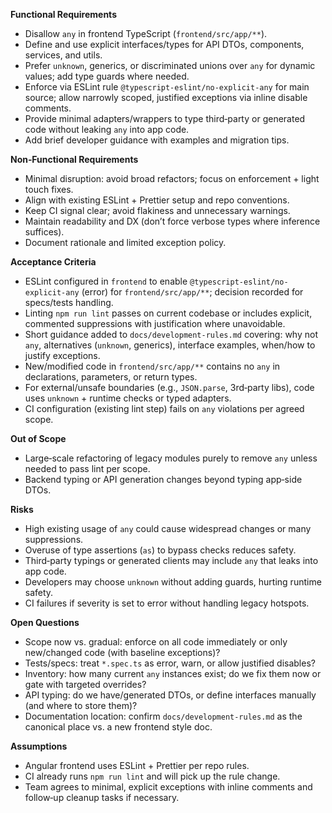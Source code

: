 **Functional Requirements**
- Disallow `any` in frontend TypeScript (`frontend/src/app/**`).
- Define and use explicit interfaces/types for API DTOs, components, services, and utils.
- Prefer `unknown`, generics, or discriminated unions over `any` for dynamic values; add type guards where needed.
- Enforce via ESLint rule `@typescript-eslint/no-explicit-any` for main source; allow narrowly scoped, justified exceptions via inline disable comments.
- Provide minimal adapters/wrappers to type third‑party or generated code without leaking `any` into app code.
- Add brief developer guidance with examples and migration tips.

**Non‑Functional Requirements**
- Minimal disruption: avoid broad refactors; focus on enforcement + light touch fixes.
- Align with existing ESLint + Prettier setup and repo conventions.
- Keep CI signal clear; avoid flakiness and unnecessary warnings.
- Maintain readability and DX (don’t force verbose types where inference suffices).
- Document rationale and limited exception policy.

**Acceptance Criteria**
- ESLint configured in `frontend` to enable `@typescript-eslint/no-explicit-any` (error) for `frontend/src/app/**`; decision recorded for specs/tests handling.
- Linting `npm run lint` passes on current codebase or includes explicit, commented suppressions with justification where unavoidable.
- Short guidance added to `docs/development-rules.md` covering: why not `any`, alternatives (`unknown`, generics), interface examples, when/how to justify exceptions.
- New/modified code in `frontend/src/app/**` contains no `any` in declarations, parameters, or return types.
- For external/unsafe boundaries (e.g., `JSON.parse`, 3rd‑party libs), code uses `unknown` + runtime checks or typed adapters.
- CI configuration (existing lint step) fails on `any` violations per agreed scope.

**Out of Scope**
- Large‑scale refactoring of legacy modules purely to remove `any` unless needed to pass lint per scope.
- Backend typing or API generation changes beyond typing app‑side DTOs.

**Risks**
- High existing usage of `any` could cause widespread changes or many suppressions.
- Overuse of type assertions (`as`) to bypass checks reduces safety.
- Third‑party typings or generated clients may include `any` that leaks into app code.
- Developers may choose `unknown` without adding guards, hurting runtime safety.
- CI failures if severity is set to error without handling legacy hotspots.

**Open Questions**
- Scope now vs. gradual: enforce on all code immediately or only new/changed code (with baseline exceptions)?
- Tests/specs: treat `*.spec.ts` as error, warn, or allow justified disables?
- Inventory: how many current `any` instances exist; do we fix them now or gate with targeted overrides?
- API typing: do we have/generated DTOs, or define interfaces manually (and where to store them)?
- Documentation location: confirm `docs/development-rules.md` as the canonical place vs. a new frontend style doc.

**Assumptions**
- Angular frontend uses ESLint + Prettier per repo rules.
- CI already runs `npm run lint` and will pick up the rule change.
- Team agrees to minimal, explicit exceptions with inline comments and follow‑up cleanup tasks if necessary.
